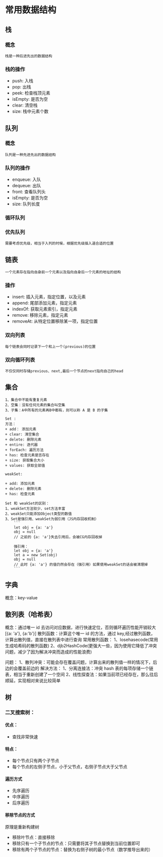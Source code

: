 # 常用数据结构

## 栈

### 概念

    栈是一种后进先出的数据结构

### 栈的操作

- push: 入栈
- pop: 出栈
- peek: 检查栈顶元素
- isEmpty: 是否为空
- clear: 清空栈
- size: 栈中元素个数

## 队列

### 概念

    队列是一种先进先出的数据结构

### 队列的操作

- enqueue: 入队
- dequeue: 出队
- front: 查看队列头
- isEmpty: 是否为空
- size: 队列长度

### 循环队列

### 优先队列

    需要考虑优先级，相当于入列的时候，根据优先级插入道合适的位置

## 链表

    一个元素存在指向自身前一个元素以及指向自身后一个元素的地址的结构

### 操作

- insert: 插入元素，指定位置，以及元素
- append: 尾部添加元素，指定元素
- indexOf: 获取元素索引，指定元素
- remove: 移除元素，指定元素
- removeAt: 从特定位置移除某一项，指定位置

### 双向列表

    每个链表会同时记录下一个和上一个(previous)的位置

### 双向循环列表

    不仅仅同时存储previous、next,最后一个节点的next指向自己的head

## 集合

    1、集合中不能有重复元素
    2、空集：没有任何元素的集合叫空集
    3、子集：A中所有的元素再B中都有，则可以称 A 是 B 的子集

    Set :
    方法：
    + add： 添加元素
    + clear: 清空集合
    + delete: 删除元素
    + entire: 迭代器
    + forEach: 遍历方法
    + has: 检查元素是否存在
    + size: 获取集合大小
    + values: 获取全部值

    weakSet:

    + add: 添加元素
    + delete: 删除元素
    + has: 检查元素

    Set 和 weakSet的区别：
    1、weakSet方法较少、set方法丰富
    2、weakSet只能添加Object类型的数值
    3、Set是强引用、weakSet为弱引用（JS内存回收机制）
        ```
        let obj = {a: 'a'}
        obj = null
        // 之前的 {a: 'a'}失去引用后，会被CG内存回收掉

        强引用：
        let obj = {a: 'a'}
        let a = new Set(obj)
        obj = null
        // 此时 {a: 'a'} 的值仍然会存在（强引用）如果使用weakSet的话会被清理掉
        ```

## 字典

概念：key-value

## 散列表（哈希表）

概念：通过唯一 id 去访问对应数据，进行快速定位，否则循环遍历性能开销较大[{a: 'a'}, {a:'b'}]
散列函数：计算这个唯一 id 的方法，通过 key,经过散列函数，计算出散列值，直接在散列表中进行查询
常用散列函数：
1、losehasecode(常用生成哈希码的散列函数)
2、djb2HashCode(更强大一些，因为使用它降低了冲突问题，减少了因为解决冲突而造成的性能浪费)

问题：
1、散列冲突：可能会存在覆盖问题，计算出来的散列值一样的情况下，后边的会覆盖前边的
解决方法：
1、分离连接法：冲突 hash 表的每项存储一个链表，相当于重新创建了一个空间
2、线性探查法：如果当前项已经存在，那么往后顺延，实现相对来说比较简单

## 树

### 二叉搜索树：

#### 优点：

- 查找非常快速

#### 特点：

- 每个节点只有两个子节点
- 每个节点的左侧子节点，小于父节点，右侧子节点大于父节点

#### 遍历方式

- 先序遍历
- 中序遍历
- 后序遍历

#### 移除节点的方式

原理是重新构建树

- 移除叶节点：直接移除
- 移除只有一个子节点的节点：只需要将其子节点替换到当前位置即可
- 移除有两个子节点的节点：替换为右侧子树的最小节点（数学推导出来的）
